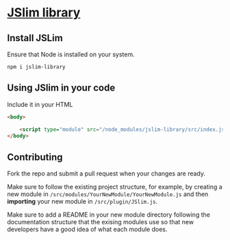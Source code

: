 ﻿# [JSlim library](https://www.jslim.org/)

## Install JSLim

Ensure that Node is installed on your system.

`npm i jslim-library`

## Using JSlim in your code

Include it in your HTML

```html
<body>

    <script type="module" src="/node_modules/jslim-library/src/index.js"></script>
</body>
```

## Contributing

Fork the repo and submit a pull request when your changes are ready.

Make sure to follow the existing project structure, for example, by creating a new module in `/src/modules/YourNewModule/YourNewModule.js` and then **importing** your new module in `/src/plugin/JSlim.js`.

Make sure to add a README in your new module directory following the documentation structure that the exising modules use so that new developers have a good idea of what each module does.

